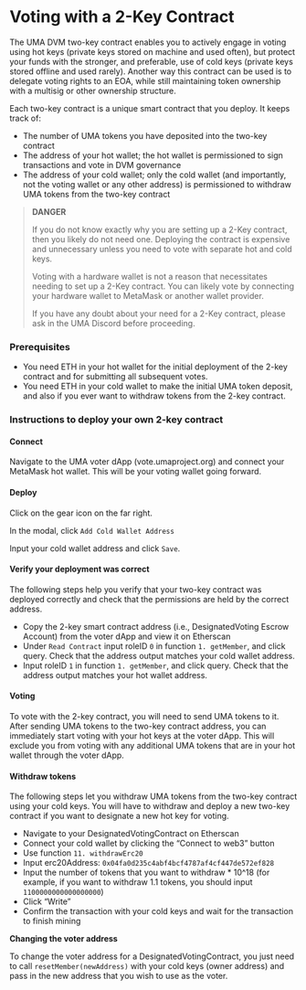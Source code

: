 # Voting with a 2-Key Contract

The UMA DVM two-key contract enables you to actively engage in voting using hot keys (private keys stored on machine and used often), but protect your funds with the stronger, and preferable, use of cold keys (private keys stored offline and used rarely). Another way this contract can be used is to delegate voting rights to an EOA, while still maintaining token ownership with a multisig or other ownership structure.

Each two-key contract is a unique smart contract that you deploy. It keeps track of:

* The number of UMA tokens you have deposited into the two-key contract
* The address of your hot wallet; the hot wallet is permissioned to sign transactions and vote in DVM governance
* The address of your cold wallet; only the cold wallet (and importantly, not the voting wallet or any other address) is permissioned to withdraw UMA tokens from the two-key contract

> **DANGER**
>
> If you do not know exactly why you are setting up a 2-Key contract, then you likely do not need one. Deploying the contract is expensive and unnecessary unless you need to vote with separate hot and cold keys.
>
> Voting with a hardware wallet is not a reason that necessitates needing to set up a 2-Key contract. You can likely vote by connecting your hardware wallet to MetaMask or another wallet provider.
>
> If you have any doubt about your need for a 2-Key contract, please ask in the UMA Discord before proceeding.

### Prerequisites

* You need ETH in your hot wallet for the initial deployment of the 2-key contract and for submitting all subsequent votes.
* You need ETH in your cold wallet to make the initial UMA token deposit, and also if you ever want to withdraw tokens from the 2-key contract.

### Instructions to deploy your own 2-key contract

#### Connect

Navigate to the UMA voter dApp (vote.umaproject.org) and connect your MetaMask hot wallet. This will be your voting wallet going forward.

#### Deploy

Click on the gear icon on the far right.

In the modal, click `Add Cold Wallet Address`

Input your cold wallet address and click `Save`.

#### Verify your deployment was correct

The following steps help you verify that your two-key contract was deployed correctly and check that the permissions are held by the correct address.

* Copy the 2-key smart contract address (i.e., DesignatedVoting Escrow Account) from the voter dApp and view it on Etherscan
* Under `Read Contract` input roleID `0` in function `1. getMember`, and click query. Check that the address output matches your cold wallet address.
* Input roleID `1` in function `1. getMember`, and click query. Check that the address output matches your hot wallet address.

#### Voting

To vote with the 2-key contract, you will need to send UMA tokens to it. After sending UMA tokens to the two-key contract address, you can immediately start voting with your hot keys at the voter dApp. This will exclude you from voting with any additional UMA tokens that are in your hot wallet through the voter dApp.

#### Withdraw tokens

The following steps let you withdraw UMA tokens from the two-key contract using your cold keys. You will have to withdraw and deploy a new two-key contract if you want to designate a new hot key for voting.

* Navigate to your DesignatedVotingContract on Etherscan
* Connect your cold wallet by clicking the “Connect to web3” button
* Use function `11. withdrawErc20`
* Input erc20Address: `0x04fa0d235c4abf4bcf4787af4cf447de572ef828`
* Input the number of tokens that you want to withdraw \* 10^18 (for example, if you want to withdraw 1.1 tokens, you should input `1100000000000000000`)
* Click “Write”
* Confirm the transaction with your cold keys and wait for the transaction to finish mining

**Changing the voter address**

To change the voter address for a DesignatedVotingContract, you just need to call `resetMember(newAddress)` with your cold keys (owner address) and pass in the new address that you wish to use as the voter.

